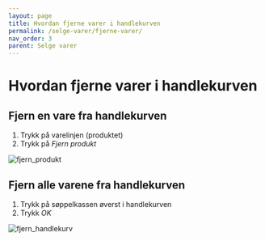 ```yaml
---
layout: page
title: Hvordan fjerne varer i handlekurven
permalink: /selge-varer/fjerne-varer/
nav_order: 3
parent: Selge varer
---
```


# Hvordan fjerne varer i handlekurven

## Fjern en vare fra handlekurven
1. Trykk på varelinjen (produktet)
2. Trykk på _Fjern produkt_

![fjern_produkt](/pos-doc/assets/images/fjern_produkt.jpg)

## Fjern alle varene fra handlekurven
1. Trykk på søppelkassen øverst i handlekurven
2. Trykk _OK_

![fjern_handlekurv](/pos-doc/assets/images/fjern_handlekurv.jpg)
